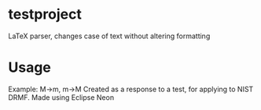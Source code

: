 # testproject
LaTeX parser, changes case of text without altering formatting
# Usage
Example: M->m, m->M
Created as a response to a test, for applying to NIST DRMF.
Made using Eclipse Neon
